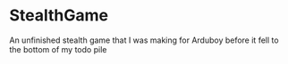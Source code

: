# StealthGame
An unfinished stealth game that I was making for Arduboy before it fell to the bottom of my todo pile

